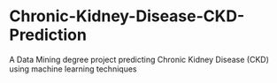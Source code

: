 # Chronic-Kidney-Disease-CKD-Prediction
A Data Mining degree project predicting Chronic Kidney Disease (CKD) using machine learning techniques
